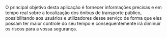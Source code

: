 O principal objetivo desta aplicação é fornecer informações precisas e em tempo real
sobre a localização dos ônibus de transporte público,
possibilitando aos usuários e utilizadores desse serviço de forma que eles possam ter
maior controle do seu tempo e consequentemente irá diminuir os riscos para a vossa
segurança.
